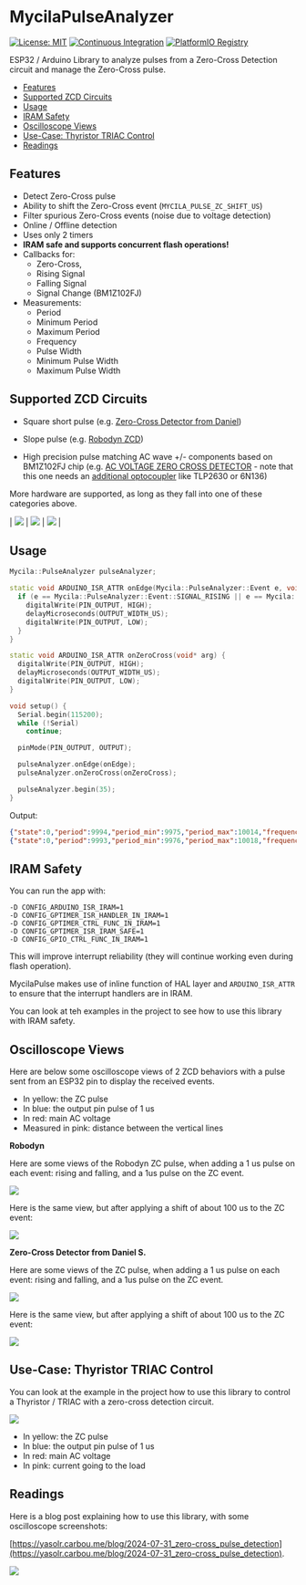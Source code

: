 # MycilaPulseAnalyzer

[![License: MIT](https://img.shields.io/badge/License-MIT-yellow.svg)](https://opensource.org/licenses/MIT)
[![Continuous Integration](https://github.com/mathieucarbou/MycilaPulseAnalyzer/actions/workflows/ci.yml/badge.svg)](https://github.com/mathieucarbou/MycilaPulseAnalyzer/actions/workflows/ci.yml)
[![PlatformIO Registry](https://badges.registry.platformio.org/packages/mathieucarbou/library/MycilaPulseAnalyzer.svg)](https://registry.platformio.org/libraries/mathieucarbou/MycilaPulseAnalyzer)

ESP32 / Arduino Library to analyze pulses from a Zero-Cross Detection circuit and manage the Zero-Cross pulse.

- [Features](#features)
- [Supported ZCD Circuits](#supported-zcd-circuits)
- [Usage](#usage)
- [IRAM Safety](#iram-safety)
- [Oscilloscope Views](#oscilloscope-views)
- [Use-Case: Thyristor TRIAC Control](#use-case-thyristor-triac-control)
- [Readings](#readings)

## Features

- Detect Zero-Cross pulse
- Ability to shift the Zero-Cross event (`MYCILA_PULSE_ZC_SHIFT_US`)
- Filter spurious Zero-Cross events (noise due to voltage detection)
- Online / Offline detection
- Uses only 2 timers
- **IRAM safe and supports concurrent flash operations!**
- Callbacks for:
  - Zero-Cross,
  - Rising Signal
  - Falling Signal
  - Signal Change (BM1Z102FJ)
- Measurements:
  - Period
  - Minimum Period
  - Maximum Period
  - Frequency
  - Pulse Width
  - Minimum Pulse Width
  - Maximum Pulse Width

## Supported ZCD Circuits

- Square short pulse (e.g. [Zero-Cross Detector from Daniel](https://www.pcbway.com/project/shareproject/Zero_Cross_Detector_a707a878.html))

- Slope pulse (e.g. [Robodyn ZCD](https://fr.aliexpress.com/item/1005006211999051.html))

- High precision pulse matching AC wave +/- components based on BM1Z102FJ chip (e.g. [AC VOLTAGE ZERO CROSS DETECTOR](https://www.electronics-lab.com/project/ac-voltage-zero-cross-detector/) - note that this one needs an [additional optocoupler](https://www.youtube.com/watch?v=1-9yDTj2IQw&lc=UgzWwX5jGTsKvb3e09t4AaABAg.9Vk7pMApNK39VmUSzBJooq) like TLP2630 or 6N136)

More hardware are supported, as long as they fall into one of these categories above.

| ![](https://yasolr.carbou.me/assets/img/measurements/Oscillo_ZCD.jpeg) | ![](https://yasolr.carbou.me/assets/img/measurements/Oscillo_ZCD_Robodyn.jpeg) | ![](https://www.electronics-lab.com/wp-content/uploads/2021/09/Output-Delay-Setting-DSET-Pin-Setting-Resistor-R7.jpg) |

## Usage

```cpp
Mycila::PulseAnalyzer pulseAnalyzer;

static void ARDUINO_ISR_ATTR onEdge(Mycila::PulseAnalyzer::Event e, void* arg) {
  if (e == Mycila::PulseAnalyzer::Event::SIGNAL_RISING || e == Mycila::PulseAnalyzer::Event::SIGNAL_FALLING) {
    digitalWrite(PIN_OUTPUT, HIGH);
    delayMicroseconds(OUTPUT_WIDTH_US);
    digitalWrite(PIN_OUTPUT, LOW);
  }
}

static void ARDUINO_ISR_ATTR onZeroCross(void* arg) {
  digitalWrite(PIN_OUTPUT, HIGH);
  delayMicroseconds(OUTPUT_WIDTH_US);
  digitalWrite(PIN_OUTPUT, LOW);
}

void setup() {
  Serial.begin(115200);
  while (!Serial)
    continue;

  pinMode(PIN_OUTPUT, OUTPUT);

  pulseAnalyzer.onEdge(onEdge);
  pulseAnalyzer.onZeroCross(onZeroCross);

  pulseAnalyzer.begin(35);
}
```

Output:

```json
{"state":0,"period":9994,"period_min":9975,"period_max":10014,"frequency":100.0600357,"width":1168,"width_min":1154,"width_max":1182}
{"state":0,"period":9993,"period_min":9976,"period_max":10018,"frequency":100.0700455,"width":1166,"width_min":1154,"width_max":1180}
```

## IRAM Safety

You can run the app with:

```
-D CONFIG_ARDUINO_ISR_IRAM=1
-D CONFIG_GPTIMER_ISR_HANDLER_IN_IRAM=1
-D CONFIG_GPTIMER_CTRL_FUNC_IN_IRAM=1
-D CONFIG_GPTIMER_ISR_IRAM_SAFE=1
-D CONFIG_GPIO_CTRL_FUNC_IN_IRAM=1
```

This will improve interrupt reliability (they will continue working even during flash operation).

MycilaPulse makes use of inline function of HAL layer and `ARDUINO_ISR_ATTR` to ensure that the interrupt handlers are in IRAM.

You can look at teh examples in the project to see how to use this library with IRAM safety.

## Oscilloscope Views

Here are below some oscilloscope views of 2 ZCD behaviors with a pulse sent from an ESP32 pin to display the received events.

- In yellow: the ZC pulse
- In blue: the output pin pulse of 1 us
- In red: main AC voltage
- Measured in pink: distance between the vertical lines

**Robodyn**

Here are some views of the Robodyn ZC pulse, when adding a 1 us pulse on each event: rising and falling, and a 1us pulse on the ZC event.

[![](https://oss.carbou.me/MycilaPulseAnalyzer/assets/robodyn_zc.jpeg)](https://oss.carbou.me/MycilaPulseAnalyzer/assets/robodyn_zc.jpeg)

Here is the same view, but after applying a shift of about 100 us to the ZC event:

[![](https://oss.carbou.me/MycilaPulseAnalyzer/assets/robodyn_zc_delay.jpeg)](https://oss.carbou.me/MycilaPulseAnalyzer/assets/robodyn_zc_delay.jpeg)

**Zero-Cross Detector from Daniel S.**

Here are some views of the ZC pulse, when adding a 1 us pulse on each event: rising and falling, and a 1us pulse on the ZC event.

[![](https://oss.carbou.me/MycilaPulseAnalyzer/assets/zcd_zc.jpeg)](https://oss.carbou.me/MycilaPulseAnalyzer/assets/zcd_zc.jpeg)

Here is the same view, but after applying a shift of about 100 us to the ZC event:

[![](https://oss.carbou.me/MycilaPulseAnalyzer/assets/zcd_zc_delay.jpeg)](https://oss.carbou.me/MycilaPulseAnalyzer/assets/zcd_zc_delay.jpeg)

## Use-Case: Thyristor TRIAC Control

You can look at the example in the project how to use this library to control a Thyristor / TRIAC with a zero-cross detection circuit.

[![](https://oss.carbou.me/MycilaPulseAnalyzer/assets/thyristor.gif)](https://oss.carbou.me/MycilaPulseAnalyzer/assets/thyristor.gif)

- In yellow: the ZC pulse
- In blue: the output pin pulse of 1 us
- In red: main AC voltage
- In pink: current going to the load

## Readings

Here is a blog post explaining how to use this library, with some oscilloscope screenshots:

[https://yasolr.carbou.me/blog/2024-07-31_zero-cross_pulse_detection](https://yasolr.carbou.me/blog/2024-07-31_zero-cross_pulse_detection).

[![](https://oss.carbou.me/MycilaPulseAnalyzer/assets/Oscillo_zc_isr_output_delay.jpeg)](https://oss.carbou.me/MycilaPulseAnalyzer/assets/Oscillo_zc_isr_output_delay.jpeg)
